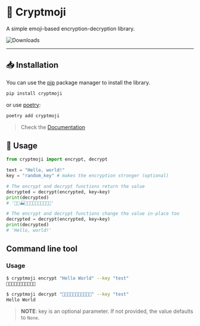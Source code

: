 # 🥷 Cryptmoji

A simple emoji-based encryption-decryption library.

![Downloads](https://static.pepy.tech/personalized-badge/cryptmoji?period=total&units=international_system&left_color=grey&right_color=green&left_text=Downloads)
_______________________

## 📥 Installation

You can use the [pip](https://pypi.org/project/pip/) package manager to install the library.

```sh
pip install cryptmoji
```

or use [poetry](https://python-poetry.org/):

```sh
poetry add cryptmoji
```

> Check the [Documentation](https://siddhesh-agarwal.github.io/cryptmoji/)

## 📝 Usage

```python
from cryptmoji import encrypt, decrypt

text = "Hello, world!"
key = "random_key" # makes the encryption stronger (optional)

# The encrypt and decrypt functions return the value
decrypted = decrypt(encrypted, key=key)
print(decrypted)
# '🎽🏉🏭🏣🏴🎐🍵🐀🏧🐉🏴🏈🎆'

# The encrypt and decrypt functions change the value in-place too
decrypted = decrypt(encrypted, key=key)
print(decrypted)
# 'Hello, world!'
```

## Command line tool

### Usage

```sh
$ cryptmoji encrypt "Hello World" --key "test"
🎿🏑🏸🏹🐁🍻🏑🐁🐄🏤🏪

$ cryptmoji decrypt "🎿🏑🏸🏹🐁🍻🏑🐁🐄🏤🏪" --key "test"
Hello World
```

> **NOTE**: key is an optional parameter. If not provided, the value defaults to `None`.
